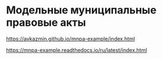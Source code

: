 # Модельные муниципальные правовые акты


https://avkazmin.github.io/mnpa-example/index.html


https://mnpa-example.readthedocs.io/ru/latest/index.html

